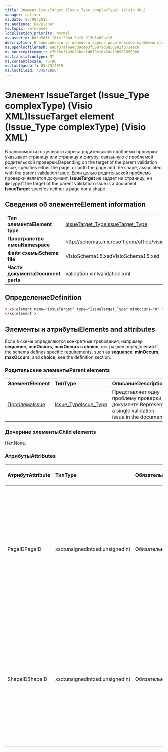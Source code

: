```yaml
---
title: Элемент IssueTarget (Issue_Type complexType) (Visio XML)
manager: soliver
ms.date: 03/09/2015
ms.audience: Developer
ms.topic: reference
localization_priority: Normal
ms.assetid: bd9a5d5f-16fe-29b4-5af0-913b14d2be16
description: В зависимости от целевого адреса родительской проблемы проверки указывает страницу или страницу и фигуру, связанную с проблемой родительской проверки. Если целью родительской проблемы проверки является документ, IssueTarget не задает ни страницу, ни фигуру.
ms.openlocfilehash: 686f37afee43d9cee3f58979d5856602f571eec8
ms.sourcegitcommit: e7b38e37a9d79becfd679e10420a19890165606d
ms.translationtype: MT
ms.contentlocale: ru-RU
ms.lasthandoff: 05/29/2019
ms.locfileid: "34542956"
---
```

# <a name="issuetarget-element-issue_type-complextype-visio-xml"></a><span data-ttu-id="d9b59-104">Элемент IssueTarget (Issue_Type complexType) (Visio XML)</span><span class="sxs-lookup"><span data-stu-id="d9b59-104">IssueTarget element (Issue_Type complexType) (Visio XML)</span></span>

<span data-ttu-id="d9b59-105">В зависимости от целевого адреса родительской проблемы проверки указывает страницу или страницу и фигуру, связанную с проблемой родительской проверки.</span><span class="sxs-lookup"><span data-stu-id="d9b59-105">Depending on the target of the parent validation issue, specifies either the page, or both the page and the shape, associated with the parent validation issue.</span></span> <span data-ttu-id="d9b59-106">Если целью родительской проблемы проверки является документ, **IssueTarget** не задает ни страницу, ни фигуру.</span><span class="sxs-lookup"><span data-stu-id="d9b59-106">If the target of the parent validation issue is a document, **IssueTarget** specifes neither a page nor a shape.</span></span> 
  
## <a name="element-information"></a><span data-ttu-id="d9b59-107">Сведения об элементе</span><span class="sxs-lookup"><span data-stu-id="d9b59-107">Element information</span></span>

|||
|:-----|:-----|
|<span data-ttu-id="d9b59-108">**Тип элемента**</span><span class="sxs-lookup"><span data-stu-id="d9b59-108">**Element type**</span></span> <br/> |[<span data-ttu-id="d9b59-109">IssueTarget_Type</span><span class="sxs-lookup"><span data-stu-id="d9b59-109">IssueTarget_Type</span></span>](issuetarget_type-complextypevisio-xml.md) <br/> |
|<span data-ttu-id="d9b59-110">**Пространство имен**</span><span class="sxs-lookup"><span data-stu-id="d9b59-110">**Namespace**</span></span> <br/> |http://schemas.microsoft.com/office/visio/2012/main  <br/> |
|<span data-ttu-id="d9b59-111">**Файл схемы**</span><span class="sxs-lookup"><span data-stu-id="d9b59-111">**Schema file**</span></span> <br/> |<span data-ttu-id="d9b59-112">VisioSchema15.xsd</span><span class="sxs-lookup"><span data-stu-id="d9b59-112">VisioSchema15.xsd</span></span>  <br/> |
|<span data-ttu-id="d9b59-113">**Части документа**</span><span class="sxs-lookup"><span data-stu-id="d9b59-113">**Document parts**</span></span> <br/> |<span data-ttu-id="d9b59-114">validation.xml</span><span class="sxs-lookup"><span data-stu-id="d9b59-114">validation.xml</span></span>  <br/> |
   
## <a name="definition"></a><span data-ttu-id="d9b59-115">Определение</span><span class="sxs-lookup"><span data-stu-id="d9b59-115">Definition</span></span>

```XML
< xs:element name="IssueTarget" type="IssueTarget_Type" minOccurs="0" maxOccurs="1" >
</xs:element >
```

## <a name="elements-and-attributes"></a><span data-ttu-id="d9b59-116">Элементы и атрибуты</span><span class="sxs-lookup"><span data-stu-id="d9b59-116">Elements and attributes</span></span>

<span data-ttu-id="d9b59-117">Если в схеме определяются конкретные требования, например **sequence**, **minOccurs**, **maxOccurs** и **choice**, см. раздел определений.</span><span class="sxs-lookup"><span data-stu-id="d9b59-117">If the schema defines specific requirements, such as **sequence**, **minOccurs**, **maxOccurs**, and **choice**, see the definition section.</span></span> 
  
### <a name="parent-elements"></a><span data-ttu-id="d9b59-118">Родительские элементы</span><span class="sxs-lookup"><span data-stu-id="d9b59-118">Parent elements</span></span>

|<span data-ttu-id="d9b59-119">**Элемент**</span><span class="sxs-lookup"><span data-stu-id="d9b59-119">**Element**</span></span>|<span data-ttu-id="d9b59-120">**Тип**</span><span class="sxs-lookup"><span data-stu-id="d9b59-120">**Type**</span></span>|<span data-ttu-id="d9b59-121">**Описание**</span><span class="sxs-lookup"><span data-stu-id="d9b59-121">**Description**</span></span>|
|:-----|:-----|:-----|
|[<span data-ttu-id="d9b59-122">Проблема</span><span class="sxs-lookup"><span data-stu-id="d9b59-122">Issue</span></span>](issue-element-issues_type-complextypevisio-xml.md) <br/> |[<span data-ttu-id="d9b59-123">Issue_Type</span><span class="sxs-lookup"><span data-stu-id="d9b59-123">Issue_Type</span></span>](issue_type-complextypevisio-xml.md) <br/> |<span data-ttu-id="d9b59-124">Представляет одну проблему проверки в документе.</span><span class="sxs-lookup"><span data-stu-id="d9b59-124">Represents a single validation issue in the document.</span></span>  <br/> |
   
### <a name="child-elements"></a><span data-ttu-id="d9b59-125">Дочерние элементы</span><span class="sxs-lookup"><span data-stu-id="d9b59-125">Child elements</span></span>

<span data-ttu-id="d9b59-126">Нет.</span><span class="sxs-lookup"><span data-stu-id="d9b59-126">None.</span></span>
  
### <a name="attributes"></a><span data-ttu-id="d9b59-127">Атрибуты</span><span class="sxs-lookup"><span data-stu-id="d9b59-127">Attributes</span></span>

|<span data-ttu-id="d9b59-128">**Атрибут**</span><span class="sxs-lookup"><span data-stu-id="d9b59-128">**Attribute**</span></span>|<span data-ttu-id="d9b59-129">**Тип**</span><span class="sxs-lookup"><span data-stu-id="d9b59-129">**Type**</span></span>|<span data-ttu-id="d9b59-130">**Обязательный**</span><span class="sxs-lookup"><span data-stu-id="d9b59-130">**Required**</span></span>|<span data-ttu-id="d9b59-131">**Описание**</span><span class="sxs-lookup"><span data-stu-id="d9b59-131">**Description**</span></span>|<span data-ttu-id="d9b59-132">**Возможные значения**</span><span class="sxs-lookup"><span data-stu-id="d9b59-132">**Possible values**</span></span>|
|:-----|:-----|:-----|:-----|:-----|
|<span data-ttu-id="d9b59-133">PageID</span><span class="sxs-lookup"><span data-stu-id="d9b59-133">PageID</span></span>  <br/> |<span data-ttu-id="d9b59-134">xsd:unsignedInt</span><span class="sxs-lookup"><span data-stu-id="d9b59-134">xsd:unsignedInt</span></span>  <br/> |<span data-ttu-id="d9b59-135">Обязательный</span><span class="sxs-lookup"><span data-stu-id="d9b59-135">required</span></span>  <br/> |<span data-ttu-id="d9b59-136">Указывает уникальный идентификатор страницы, связанной с родительской проблемой проверки.</span><span class="sxs-lookup"><span data-stu-id="d9b59-136">Specifies the unique identifier of the page that is associated with the parent validation issue.</span></span> <span data-ttu-id="d9b59-137">Если целью является документ, значение PageID может быть 0xFFFFFFFF.</span><span class="sxs-lookup"><span data-stu-id="d9b59-137">If the target is the document, the PageID value can be 0xFFFFFFFF.</span></span>  <br/> |<span data-ttu-id="d9b59-138">Значения типа xsd:unsignedInt.</span><span class="sxs-lookup"><span data-stu-id="d9b59-138">Values of the xsd:unsignedInt type.</span></span>  <br/> |
|<span data-ttu-id="d9b59-139">ShapeID</span><span class="sxs-lookup"><span data-stu-id="d9b59-139">ShapeID</span></span>  <br/> |<span data-ttu-id="d9b59-140">xsd:unsignedInt</span><span class="sxs-lookup"><span data-stu-id="d9b59-140">xsd:unsignedInt</span></span>  <br/> |<span data-ttu-id="d9b59-141">Обязательный</span><span class="sxs-lookup"><span data-stu-id="d9b59-141">required</span></span>  <br/> |<span data-ttu-id="d9b59-142">Указывает уникальный идентификатор фигуры, связанной с родительской проблемой проверки.</span><span class="sxs-lookup"><span data-stu-id="d9b59-142">Specifies the unique identifier of the shape that is associated with the parent validation issue.</span></span> <span data-ttu-id="d9b59-143">Если целью является документ или страница, значение ShapeID может быть 0xFFFFFFFF.</span><span class="sxs-lookup"><span data-stu-id="d9b59-143">If the target is the document or a page, the ShapeID value can be 0xFFFFFFFF.</span></span>  <br/> |<span data-ttu-id="d9b59-144">Значения типа xsd:unsignedInt.</span><span class="sxs-lookup"><span data-stu-id="d9b59-144">Values of the xsd:unsignedInt type.</span></span>  <br/> |
   


